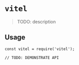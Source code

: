 # `vitel`

> TODO: description

## Usage

```
const vitel = require('vitel');

// TODO: DEMONSTRATE API
```

